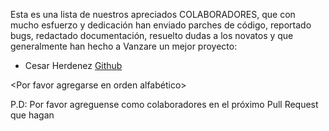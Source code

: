 Esta es una lista de nuestros apreciados COLABORADORES, que con mucho
esfuerzo y dedicación han enviado parches de código, reportado bugs,
redactado documentación, resuelto dudas a los novatos y que generalmente
han hecho a Vanzare un mejor proyecto:

- Cesar Herdenez  [Github](https://github.com/cesar0510)

<Por favor agregarse en orden alfabético>

P.D: Por favor agreguense como colaboradores en el próximo
Pull Request que hagan
